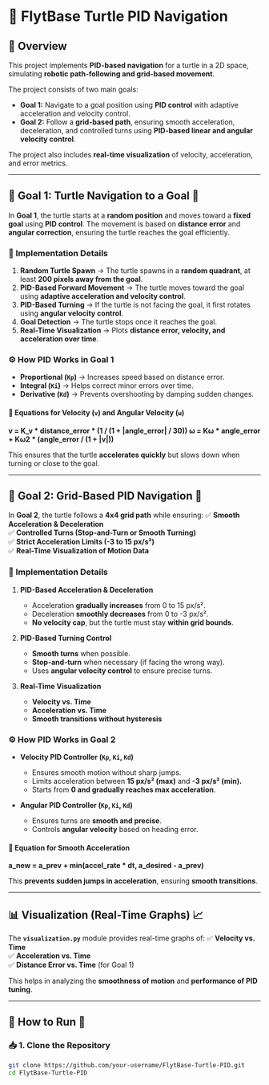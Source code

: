 # 🚀 FlytBase Turtle PID Navigation

## 📌 Overview
This project implements **PID-based navigation** for a turtle in a 2D space, simulating **robotic path-following and grid-based movement**. 

The project consists of two main goals:

- **Goal 1:** Navigate to a goal position using **PID control** with adaptive acceleration and velocity control.
- **Goal 2:** Follow a **grid-based path**, ensuring smooth acceleration, deceleration, and controlled turns using **PID-based linear and angular velocity control**.

The project also includes **real-time visualization** of velocity, acceleration, and error metrics.

---

## 🏹 Goal 1: Turtle Navigation to a Goal 🎯
In **Goal 1**, the turtle starts at a **random position** and moves toward a **fixed goal** using **PID control**. The movement is based on **distance error** and **angular correction**, ensuring the turtle reaches the goal efficiently.

### 🔧 Implementation Details
1. **Random Turtle Spawn** → The turtle spawns in a **random quadrant**, at least **200 pixels away from the goal**.
2. **PID-Based Forward Movement** → The turtle moves toward the goal using **adaptive acceleration and velocity control**.
3. **PID-Based Turning** → If the turtle is not facing the goal, it first rotates using **angular velocity control**.
4. **Goal Detection** → The turtle stops once it reaches the goal.
5. **Real-Time Visualization** → Plots **distance error, velocity, and acceleration over time**.

### ⚙️ How PID Works in Goal 1
- **Proportional (`Kp`)** → Increases speed based on distance error.
- **Integral (`Ki`)** → Helps correct minor errors over time.
- **Derivative (`Kd`)** → Prevents overshooting by damping sudden changes.

#### 📌 **Equations for Velocity (`v`) and Angular Velocity (`ω`)**
**v = K_v * distance_error * (1 / (1 + |angle_error| / 30)) ω = Kω * angle_error + Kω2 * (angle_error / (1 + |v|))**

This ensures that the turtle **accelerates quickly** but slows down when turning or close to the goal.

---

## 🏁 Goal 2: Grid-Based PID Navigation 🎯
In **Goal 2**, the turtle follows a **4x4 grid path** while ensuring:
✅ **Smooth Acceleration & Deceleration**  
✅ **Controlled Turns (Stop-and-Turn or Smooth Turning)**  
✅ **Strict Acceleration Limits (-3 to 15 px/s²)**  
✅ **Real-Time Visualization of Motion Data**  

### 🔧 Implementation Details
1. **PID-Based Acceleration & Deceleration**  
   - Acceleration **gradually increases** from 0 to 15 px/s².
   - Deceleration **smoothly decreases** from 0 to -3 px/s².
   - **No velocity cap**, but the turtle must stay **within grid bounds**.
  
2. **PID-Based Turning Control**  
   - **Smooth turns** when possible.  
   - **Stop-and-turn** when necessary (if facing the wrong way).  
   - Uses **angular velocity control** to ensure precise turns.

3. **Real-Time Visualization**  
   - **Velocity vs. Time**  
   - **Acceleration vs. Time**  
   - **Smooth transitions without hysteresis**

### ⚙️ How PID Works in Goal 2
- **Velocity PID Controller (`Kp`, `Ki`, `Kd`)**
  - Ensures smooth motion without sharp jumps.
  - Limits acceleration between **15 px/s² (max)** and **-3 px/s² (min).**
  - Starts from **0 and gradually reaches max acceleration**.

- **Angular PID Controller (`Kp`, `Ki`, `Kd`)**
  - Ensures turns are **smooth and precise**.
  - Controls **angular velocity** based on heading error.

#### 📌 **Equation for Smooth Acceleration**
**a_new = a_prev + min(accel_rate * dt, a_desired - a_prev)**

This **prevents sudden jumps in acceleration**, ensuring **smooth transitions**.

---

## 📊 Visualization (Real-Time Graphs) 📈
The **`visualization.py`** module provides real-time graphs of:
✅ **Velocity vs. Time**  
✅ **Acceleration vs. Time**  
✅ **Distance Error vs. Time** (for Goal 1)  

This helps in analyzing the **smoothness of motion** and **performance of PID tuning**.

---

## 🔧 How to Run 🚀
### 📥 1. Clone the Repository
```bash
git clone https://github.com/your-username/FlytBase-Turtle-PID.git
cd FlytBase-Turtle-PID




